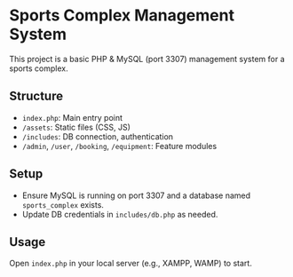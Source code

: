 # Sports Complex Management System

This project is a basic PHP & MySQL (port 3307) management system for a sports complex.

## Structure
- `index.php`: Main entry point
- `/assets`: Static files (CSS, JS)
- `/includes`: DB connection, authentication
- `/admin`, `/user`, `/booking`, `/equipment`: Feature modules

## Setup
- Ensure MySQL is running on port 3307 and a database named `sports_complex` exists.
- Update DB credentials in `includes/db.php` as needed.

## Usage
Open `index.php` in your local server (e.g., XAMPP, WAMP) to start.
